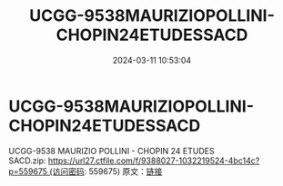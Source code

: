 ﻿---
title: UCGG-9538MAURIZIOPOLLINI-CHOPIN24ETUDESSACD
date: 2024-03-11 10:53:04
categories: 古典音乐、新世纪、纯音雅乐
tags: 纯音雅乐
---
# UCGG-9538MAURIZIOPOLLINI-CHOPIN24ETUDESSACD

UCGG-9538 MAURIZIO POLLINI - CHOPIN 24
ETUDES SACD.zip: https://url27.ctfile.com/f/9388027-1032219524-4bc14c?p=559675 (访问密码:
559675)
原文：[链接](https://blog.sina.com.cn/s/blog_1647c7e76010314o1.html)